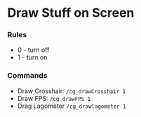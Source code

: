 # Draw Stuff on Screen

### Rules

* 0 - turn off
* 1 - turn on

### Commands

* Draw Crosshair: ```/cg_drawCrosshair 1```
* Draw FPS: ```/cg_drawFPS 1```
* Drag Lagometer ```/cg_drawlagometer 1```
